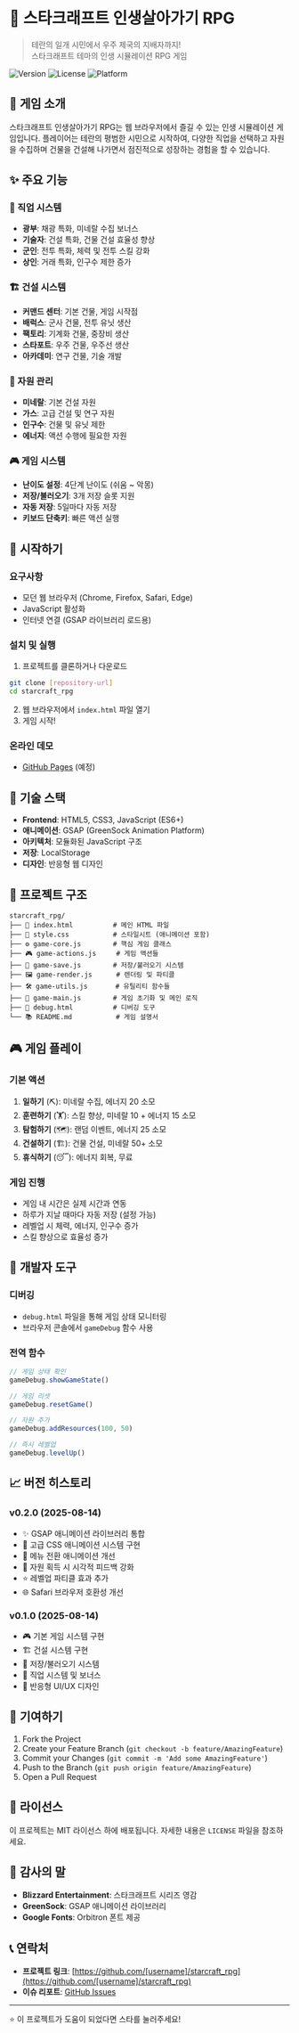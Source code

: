 # 🚀 스타크래프트 인생살아가기 RPG

> 테란의 일개 시민에서 우주 제국의 지배자까지!  
> 스타크래프트 테마의 인생 시뮬레이션 RPG 게임

![Version](https://img.shields.io/badge/version-0.2.0-blue.svg)
![License](https://img.shields.io/badge/license-MIT-green.svg)
![Platform](https://img.shields.io/badge/platform-Web-brightgreen.svg)

## 📖 게임 소개

스타크래프트 인생살아가기 RPG는 웹 브라우저에서 즐길 수 있는 인생 시뮬레이션 게임입니다. 플레이어는 테란의 평범한 시민으로 시작하여, 다양한 직업을 선택하고 자원을 수집하며 건물을 건설해 나가면서 점진적으로 성장하는 경험을 할 수 있습니다.

## ✨ 주요 기능

### 🎯 직업 시스템
- **광부**: 채광 특화, 미네랄 수집 보너스
- **기술자**: 건설 특화, 건물 건설 효율성 향상
- **군인**: 전투 특화, 체력 및 전투 스킬 강화
- **상인**: 거래 특화, 인구수 제한 증가

### 🏗️ 건설 시스템
- **커맨드 센터**: 기본 건물, 게임 시작점
- **배럭스**: 군사 건물, 전투 유닛 생산
- **팩토리**: 기계화 건물, 중장비 생산
- **스타포트**: 우주 건물, 우주선 생산
- **아카데미**: 연구 건물, 기술 개발

### 💎 자원 관리
- **미네랄**: 기본 건설 자원
- **가스**: 고급 건설 및 연구 자원
- **인구수**: 건물 및 유닛 제한
- **에너지**: 액션 수행에 필요한 자원

### 🎮 게임 시스템
- **난이도 설정**: 4단계 난이도 (쉬움 ~ 악몽)
- **저장/불러오기**: 3개 저장 슬롯 지원
- **자동 저장**: 5일마다 자동 저장
- **키보드 단축키**: 빠른 액션 실행

## 🚀 시작하기

### 요구사항
- 모던 웹 브라우저 (Chrome, Firefox, Safari, Edge)
- JavaScript 활성화
- 인터넷 연결 (GSAP 라이브러리 로드용)

### 설치 및 실행
1. 프로젝트를 클론하거나 다운로드
```bash
git clone [repository-url]
cd starcraft_rpg
```

2. 웹 브라우저에서 `index.html` 파일 열기
3. 게임 시작!

### 온라인 데모
- [GitHub Pages](https://[username].github.io/starcraft_rpg/) (예정)

## 🎨 기술 스택

- **Frontend**: HTML5, CSS3, JavaScript (ES6+)
- **애니메이션**: GSAP (GreenSock Animation Platform)
- **아키텍처**: 모듈화된 JavaScript 구조
- **저장**: LocalStorage
- **디자인**: 반응형 웹 디자인

## 📁 프로젝트 구조

```
starcraft_rpg/
├── 📄 index.html          # 메인 HTML 파일
├── 🎨 style.css           # 스타일시트 (애니메이션 포함)
├── ⚙️ game-core.js        # 핵심 게임 클래스
├── 🎮 game-actions.js     # 게임 액션들
├── 💾 game-save.js        # 저장/불러오기 시스템
├── 🖼️ game-render.js      # 렌더링 및 파티클
├── 🛠️ game-utils.js       # 유틸리티 함수들
├── 🚀 game-main.js        # 게임 초기화 및 메인 로직
├── 🐛 debug.html          # 디버깅 도구
└── 📚 README.md           # 게임 설명서
```

## 🎮 게임 플레이

### 기본 액션
1. **일하기** (⛏️): 미네랄 수집, 에너지 20 소모
2. **훈련하기** (🏋️): 스킬 향상, 미네랄 10 + 에너지 15 소모
3. **탐험하기** (🗺️): 랜덤 이벤트, 에너지 25 소모
4. **건설하기** (🏗️): 건물 건설, 미네랄 50+ 소모
5. **휴식하기** (😴): 에너지 회복, 무료

### 게임 진행
- 게임 내 시간은 실제 시간과 연동
- 하루가 지날 때마다 자동 저장 (설정 가능)
- 레벨업 시 체력, 에너지, 인구수 증가
- 스킬 향상으로 효율성 증가

## 🔧 개발자 도구

### 디버깅
- `debug.html` 파일을 통해 게임 상태 모니터링
- 브라우저 콘솔에서 `gameDebug` 함수 사용

### 전역 함수
```javascript
// 게임 상태 확인
gameDebug.showGameState()

// 게임 리셋
gameDebug.resetGame()

// 자원 추가
gameDebug.addResources(100, 50)

// 즉시 레벨업
gameDebug.levelUp()
```

## 📈 버전 히스토리

### v0.2.0 (2025-08-14)
- ✨ GSAP 애니메이션 라이브러리 통합
- 🎨 고급 CSS 애니메이션 시스템 구현
- 🔄 메뉴 전환 애니메이션 개선
- 💫 자원 획득 시 시각적 피드백 강화
- ⭐ 레벨업 파티클 효과 추가
- 🌐 Safari 브라우저 호환성 개선

### v0.1.0 (2025-08-14)
- 🎮 기본 게임 시스템 구현
- 🏗️ 건설 시스템 구현
- 💾 저장/불러오기 시스템
- 🎯 직업 시스템 및 보너스
- 📱 반응형 UI/UX 디자인

## 🤝 기여하기

1. Fork the Project
2. Create your Feature Branch (`git checkout -b feature/AmazingFeature`)
3. Commit your Changes (`git commit -m 'Add some AmazingFeature'`)
4. Push to the Branch (`git push origin feature/AmazingFeature`)
5. Open a Pull Request

## 📄 라이선스

이 프로젝트는 MIT 라이선스 하에 배포됩니다. 자세한 내용은 `LICENSE` 파일을 참조하세요.

## 🙏 감사의 말

- **Blizzard Entertainment**: 스타크래프트 시리즈 영감
- **GreenSock**: GSAP 애니메이션 라이브러리
- **Google Fonts**: Orbitron 폰트 제공

## 📞 연락처

- **프로젝트 링크**: [https://github.com/[username]/starcraft_rpg](https://github.com/[username]/starcraft_rpg)
- **이슈 리포트**: [GitHub Issues](https://github.com/[username]/starcraft_rpg/issues)

---

⭐ 이 프로젝트가 도움이 되었다면 스타를 눌러주세요!
